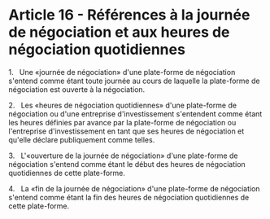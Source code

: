 # Article 16 - Références à la journée de négociation et aux heures de négociation quotidiennes


1.   Une «journée de négociation» d'une plate-forme de négociation s'entend comme étant toute journée au cours de laquelle la plate-forme de négociation est ouverte à la négociation.

2.   Les «heures de négociation quotidiennes» d'une plate-forme de négociation ou d'une entreprise d'investissement s'entendent comme étant les heures définies par avance par la plate-forme de négociation ou l'entreprise d'investissement en tant que ses heures de négociation et qu'elle déclare publiquement comme telles.

3.   L'«ouverture de la journée de négociation» d'une plate-forme de négociation s'entend comme étant le début des heures de négociation quotidiennes de cette plate-forme.

4.   La «fin de la journée de négociation» d'une plate-forme de négociation s'entend comme étant la fin des heures de négociation quotidiennes de cette plate-forme.
